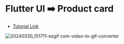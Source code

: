 # Flutter UI ➡️ Product card

- [Tutorial Link](https://docs.flutter.dev/get-started/codelab)

![20240330_151711-ezgif com-video-to-gif-converter](https://github.com/mes71/flutter_ui/assets/53784874/1e629a87-399c-4c64-8676-54402d7736b4)
